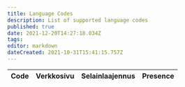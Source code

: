 ```yaml
---
title: Language Codes
description: List of supported language codes
published: true
date: 2021-12-20T14:27:18.034Z
tags:
editor: markdown
dateCreated: 2021-10-31T15:41:15.757Z
---
```


<table id="languages">
  <thead>
    <tr>
      <th style="text-align:left">Code</th>
      <th style="text-align:left">Verkkosivu</th>
      <th style="text-align:left">Selainlaajennus</th>
      <th style="text-align:left">Presence</th>
    </tr>
  </thead>
  <tbody>
  </tbody>
</table>
